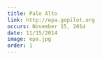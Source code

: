 ```yaml
---
title: Palo Alto
link: http://epa.gopilot.org
occurs: November 15, 2014
date: 11/15/2014
image: epa.jpg
order: 1
---
```

